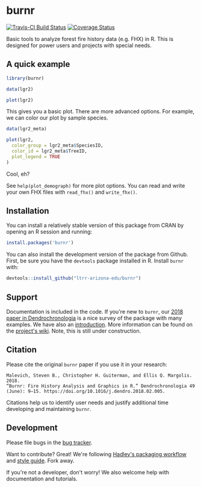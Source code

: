 # burnr

[![Travis-CI Build Status](https://travis-ci.org/ltrr-arizona-edu/burnr.svg?branch=master)](https://travis-ci.org/ltrr-arizona-edu/burnr)
[![Coverage Status](https://coveralls.io/repos/github/ltrr-arizona-edu/burnr/badge.svg?branch=master)](https://coveralls.io/github/ltrr-arizona-edu/burnr?branch=master)


Basic tools to analyze forest fire history data (e.g. FHX) in R. This is designed for power users and projects with special needs.


## A quick example

```R
library(burnr)

data(lgr2)

plot(lgr2)
```

This gives you a basic plot. There are more advanced options. For example, we can color our plot by sample species.

```R
data(lgr2_meta)

plot(lgr2,
  color_group = lgr2_meta$SpeciesID,
  color_id = lgr2_meta$TreeID,
  plot_legend = TRUE
)
```

Cool, eh?

See `help(plot_demograph)` for more plot options. You can read and write your own FHX files with `read_fhx()` and `write_fhx()`.


## Installation

You can install a relatively stable version of this package from CRAN by opening an R session and running:

```R
install.packages('burnr')
```

You can also install the development version of the package from Github. First, be sure you have the `devtools` package installed in R. Install `burnr` with:

```R
devtools::install_github("ltrr-arizona-edu/burnr")
```

## Support

Documentation is included in the code. If you're new to `burnr`, our [2018 paper in Dendrochronologia](https://doi.org/10.1016/j.dendro.2018.02.005) is a nice survey of the package with many examples. We have also an [introduction](https://cran.r-project.org/package=burnr/vignettes/introduction.html). More information can be found on the [project's wiki](https://github.com/ltrr-arizona-edu/burnr/wiki). Note, this is still under construction.


## Citation

Please cite the original `burnr` paper if you use it in your research: 

    Malevich, Steven B., Christopher H. Guiterman, and Ellis Q. Margolis. 2018. 
    “Burnr: Fire History Analysis and Graphics in R.” Dendrochronologia 49 
    (June): 9–15. https://doi.org/10.1016/j.dendro.2018.02.005.


Citations help us to identify user needs and justify additional time developing and maintaining `burnr`.


## Development

Please file bugs in the [bug tracker](https://github.com/ltrr-arizona-edu/burnr/issues).

Want to contribute? Great! We're following [Hadley's packaging workflow](https://r-pkgs.had.co.nz/) and [style guide](https://style.tidyverse.org). Fork away.

If you're not a developer, don't worry! We also welcome help with documentation and tutorials.
